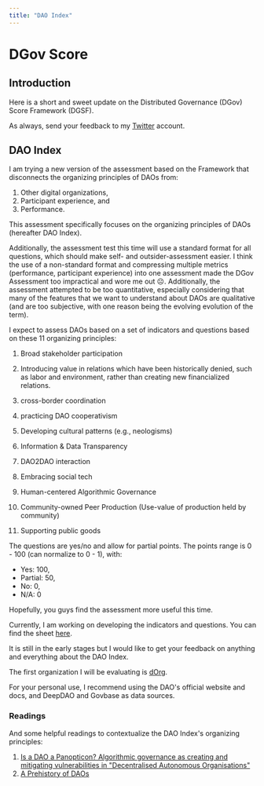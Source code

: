 ```yaml
---
title: "DAO Index"
---
```


# DGov Score

## Introduction

Here is a short and sweet update on the Distributed Governance (DGov) Score Framework (DGSF). 

As always, send your feedback to my [Twitter](https://twitter.com/CAdjovu) account.

## DAO Index
I am trying a new version of the assessment based on the Framework that disconnects the organizing principles of DAOs from:

1. Other digital organizations, 
2. Participant experience, and
2. Performance.

This assessment specifically focuses on the organizing principles of DAOs (hereafter DAO Index).

Additionally, the assessment test this time will use a standard format for all questions, which should make self- and outsider-assessment easier. I think the use of a non-standard format and compressing multiple metrics (performance, participant experience) into one assessment made the DGov Assessment too impractical and wore me out :frowning_face:. Additionally, the assessment attempted to be too quantitative, especially considering that many of the features that we want to understand about DAOs are qualitative (and are too subjective, with one reason being the evolving evolution of the term).

I expect to assess DAOs based on a set of indicators and questions based on these 11 organizing principles:

1. Broad stakeholder participation






































2. Introducing value in relations which have been historically denied, such as labor and environment, rather than creating new financialized relations.






3. cross-border coordination







4. practicing DAO cooperativism













5. Developing cultural patterns (e.g., neologisms)












6. Information & Data Transparency















7. DAO2DAO interaction









8. Embracing social tech




9. Human-centered Algorithmic Governance





10. Community-owned Peer Production (Use-value of production held by community)



11. Supporting public goods














The questions are yes/no and allow for partial points. The points range is 0 - 100 (can normalize to 0 - 1), with:

* Yes: 100,
* Partial: 50,
* No: 0,
* N/A: 0
 
Hopefully, you guys find the assessment more useful this time. 

Currently, I am working on developing the indicators and questions. You can find the sheet [here](https://docs.google.com/spreadsheets/d/1zcapyF1aOx_DIv8JGMtxD7bMkqkN99SrJmBM8q0_pIk/edit?usp=sharing).

It is still in the early stages but I would like to get your feedback on anything and everything about the DAO Index. 

The first organization I will be evaluating is [dOrg](https://www.deepdao.io/#/deepdao/dao/0x15344ecdc2c4edfcb092e284d93c20f0529fd8a6/topLevel).

For your personal use, I recommend using the DAO's official website and docs, and DeepDAO and Govbase as data sources.

### Readings
And some helpful readings to contextualize the DAO Index's organizing principles:

1. [ Is a DAO a Panopticon? Algorithmic governance as creating and mitigating vulnerabilities in "Decentralised Autonomous Organisations"](https://papers.ssrn.com/sol3/papers.cfm?abstract_id=3907693)
2. [ A Prehistory of DAOs](https://gnosisguild.mirror.xyz/t4F5rItMw4-mlpLZf5JQhElbDfQ2JRVKAzEpanyxW1Q)